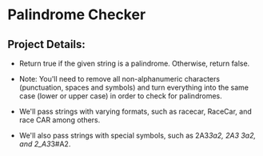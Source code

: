# Palindrome Checker

## Project Details:

* Return true if the given string is a palindrome. Otherwise, return false.

* Note: You'll need to remove all non-alphanumeric characters (punctuation, spaces and symbols) and turn everything into the same case (lower or upper case) in order to check for palindromes.

* We'll pass strings with varying formats, such as racecar, RaceCar, and race CAR among others.

* We'll also pass strings with special symbols, such as 2A3*3a2, 2A3 3a2, and 2_A3*3#A2.